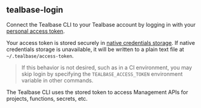 ## tealbase-login

Connect the Tealbase CLI to your Tealbase account by logging in with your [personal access token](https://tealbase.com/dashboard/account/tokens).

Your access token is stored securely in [native credentials storage](https://github.com/zalando/go-keyring#dependencies). If native credentials storage is unavailable, it will be written to a plain text file at `~/.tealbase/access-token`.

> If this behavior is not desired, such as in a CI environment, you may skip login by specifying the `TEALBASE_ACCESS_TOKEN` environment variable in other commands.

The Tealbase CLI uses the stored token to access Management APIs for projects, functions, secrets, etc.
